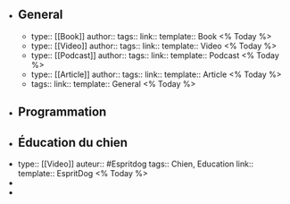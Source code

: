- ## General
	- type:: [[Book]]
	  author:: 
	  tags::
	  link::
	  template:: Book
	  <% Today %>
	- type:: [[Video]]
	  author:: 
	  tags::
	  link::
	  template:: Video
	  <% Today %>
	- type:: [[Podcast]]
	  author:: 
	  tags::
	  link::
	  template:: Podcast
	  <% Today %>
	- type:: [[Article]]
	  author:: 
	  tags::
	  link::
	  template:: Article
	  <% Today %>
	- tags::
	  link::
	  template:: General
	  <% Today %>
- ## Programmation
- ## Éducation du chien
- type:: [[Video]]
  auteur:: #Espritdog
  tags:: Chien, Education
  link::
  template:: EspritDog
  <% Today %>
-
-